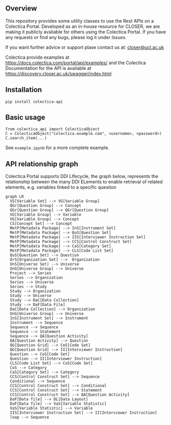 ## Overview

This repository provides some utility classes to use the Rest APIs on a Colectica Portal. 
Developed as an in-house resource for CLOSER, we are making it publicly avaliable for others using the Colectica Portal.
If you have any requests or find any bugs, please log it under *Issues*.

If you want further advice or support plase contact us at: closer@ucl.ac.uk 

Colectica provide examples at https://docs.colectica.com/portal/api/examples/ and the Colectica Documentation for the API is available at https://discovery.closer.ac.uk/swagger/index.html

## Installation

```
pip install colectica-api
```

## Basic usage

```
from colectica_api import ColecticaObject
C = ColecticaObject("colectica.example.com", <username>, <password>)
C.search_item(...)
```

See `example.ipynb` for a more complete example.

## API relationship graph
Colectica Portal supports DDI LIfecycle, the graph below, represents the relationship between the many DDI ELements to enable retrieval of related elements, e.g. variables linked to a specific quesiton

```mermaid
graph LR
  VS[Variable Set] --> VG[Variable Group]
  QGr[Question Group] --> Concept
  QGr[Question Group] --> QGr[Question Group]
  VG[Variable Group] --> Variable
  VG[Variable Group] --> Concept
  CS[Concept Set] --> Concept
  MetP[Metadata Package] --> InS[Instrument Set]
  MetP[Metadata Package] --> QuS[Question Set]
  MetP[Metadata Package] --> IIS[Interviewer Instruction Set]
  MetP[Metadata Package] --> CCS[Control Construct Set]
  MetP[Metadata Package] --> CaS[Category Set]
  MetP[Metadata Package] --> CLS[Code List Set]
  QuS[Question Set] --> Question
  OrS[Organization Set] -->  Organization
  UnS[Universe Set] --> Universe
  UnG[Universe Group] --> Universe
  Project --> Series
  Series --> Organization
  Series --> Universe
  Series --> Study
  Study --> Organization
  Study --> Universe
  Study --> DaC[Data Collection]
  Study --> DaF[Data File]
  DaC[Data Collection] --> Organization
  UnG[Universe Group] --> Universe
  InS[Instrument Set] --> Instrument
  Instrument --> Sequence
  Sequence --> Sequence
  Sequence --> Statement
  Sequence --> QA[Question Activity]
  QA[Question Activity] --> Question
  QG[Question Grid] --> CoS[Code Set]
  QG[Question Grid] --> II[Interviewer Instruction]
  Question --> CoS[Code Set]
  Question --> II[Interviewer Instruction]
  CLS[Code List Set] --> CoS[Code Set]
  CoS --> Category
  CaS[Category Set] --> Category
  CCS[Control Construct Set] --> Sequence
  Conditional --> Sequence
  CCS[Control Construct Set] --> Conditional
  CCS[Control Construct Set] --> Statement
  CCS[Control Construct Set] --> QA[Question Activity]
  DaF[Data file] --> DL[Data Layout]
  DaF[Data file] --> VaS[Variable Statistic]
  VaS[Variable Statistic] --> Variable
  IIS[Interviewer Instruction Set] --> II[Interviewer Instruction]
  loop --> Sequence
```
